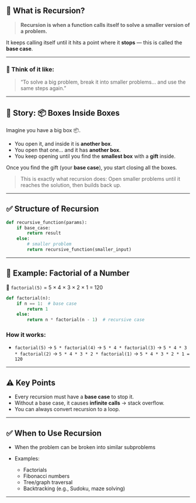 ## 🧠 What is Recursion?

> **Recursion is when a function calls itself to solve a smaller version of a problem.**

It keeps calling itself until it hits a point where it **stops** — this is called the **base case**.

---

### 🔁 Think of it like:

> “To solve a big problem, break it into smaller problems… and use the same steps again.”

---

## 📖 Story: 📦 Boxes Inside Boxes

Imagine you have a big box 📦.

* You open it, and inside it is **another box**.
* You open that one… and it has **another box**.
* You keep opening until you find the **smallest box** with a **gift** inside.

Once you find the gift (your **base case**), you start closing all the boxes.

> This is exactly what recursion does:
> Open smaller problems until it reaches the solution, then builds back up.

---

## ✅ Structure of Recursion

```python
def recursive_function(params):
    if base_case:
        return result
    else:
        # smaller problem
        return recursive_function(smaller_input)
```

---

## 🧪 Example: Factorial of a Number

🧮 `factorial(5)` = 5 × 4 × 3 × 2 × 1 = 120

```python
def factorial(n):
    if n == 1:  # base case
        return 1
    else:
        return n * factorial(n - 1)  # recursive case
```

### How it works:

* `factorial(5)`
  → `5 * factorial(4)`
  → `5 * 4 * factorial(3)`
  → `5 * 4 * 3 * factorial(2)`
  → `5 * 4 * 3 * 2 * factorial(1)`
  → `5 * 4 * 3 * 2 * 1 = 120`

---

## ⚠️ Key Points

* Every recursion must have a **base case** to stop it.
* Without a base case, it causes **infinite calls** → stack overflow.
* You can always convert recursion to a loop.

---

## ✅ When to Use Recursion

* When the problem can be broken into similar subproblems
* Examples:

  * Factorials
  * Fibonacci numbers
  * Tree/graph traversal
  * Backtracking (e.g., Sudoku, maze solving)

---
